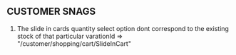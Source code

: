 ## CUSTOMER SNAGS

1. The slide in cards quantity select option dont correspond to the existing stock of that particular varationId => "/customer/shopping/cart/SlideInCart"
